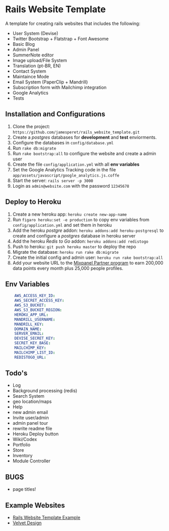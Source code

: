 # Rails Website Template

A template for creating rails websites that includes the following:

* User System (Devise)
* Twitter Bootstrap + Flatstrap + Font Awesome
* Basic Blog
* Admin Panel
* SummerNote editor
* Image upload/File System
* Translation (pt-BR, EN)
* Contact System
* Maintaince Mode
* Email System (PaperClip + Mandrill)
* Subscription form with Mailchimp integration
* Google Analytics
* Tests

## Installation and Configurations

1. Clone the project: ```https://github.com/jamesperet/rails_website_template.git```
2. Create a *postgres* databases for **development** and **test** enviorments.
3. Configure the databases in ```config/database.yml```
4. Run  ```rake db:migrate```
5. Run  ```rake bootstrap:all``` to configure the website and create a admin user
6. Create the file ```config/application.yml``` with all **env variables**
7. Set the Google Analytics Tracking code in the file ```app/assets/javascript/google_analytics.js.coffe```
8. Start the server: ```rails server -p 3000```
9. Login as ```admin@website.com``` with the password ```12345678```

## Deploy to Heroku

1. Create a new heroku app: ```heroku create new-app-name```
2. Run ```figaro heroku:set -e production``` to copy env variables from ```config/application.yml```  and set them in heroku
3. Add the heroku *postgre* addon:  ```heroku addons:add heroku-postgresql``` to create and configure a *postgres* database in heroku server
4. Add the heroku *Redis to Go* addon: ```heroku addons:add redistogo```
5. Push to heroku:  ```git push heroku master``` to deploy the repo
6. Migrate the database: ```heroku run rake db:migrate```
7. Create the initial config and admin user: ```heroku run rake bootstrap:all```
8. Add your website URL to the [Mixpanel Partner program](https://mixpanel.com/free/) to earn 200,000 data points every month plus 25,000 people profiles.

## Env Variables

```yml
	AWS_ACCESS_KEY_ID:
	AWS_SECRET_ACCESS_KEY: 
	AWS_S3_BUCKET:
	AWS_S3_BUCKET_REGION:
	HEROKU_APP_URL: 
	MANDRILL_USERNAME: 
	MANDRILL_KEY: 
	DOMAIN_NAME: 
	SERVER_EMAIL: 
	DEVISE_SECRET_KEY: 
	SECRET_KEY_BASE: 
	MAILCHIMP_KEY: 
	MAILCHIMP_LIST_ID:
	REDISTOGO_URL:
```

## Todo's

* Log
* Background processing (redis)
* Search System
* geo location/maps
* Help
* new admin email 
* Invite user/admin
* admin panel tour
* rewrite readme file
* Heroku Deploy button
* Wiki/Codex
* Portfolio
* Store
* Inventory
* Module Controller

## BUGS

* page titles!

## Example Websites

- [Rails Website Template Example](http://rails-website-template.herokuapp.com/)
- [Velvet Design](http://www.velvetdesign.com.br)


